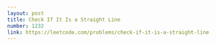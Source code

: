 ```yaml
---
layout: post
title: Check If It Is a Straight Line
number: 1232
link: https://leetcode.com/problems/check-if-it-is-a-straight-line
---
```

